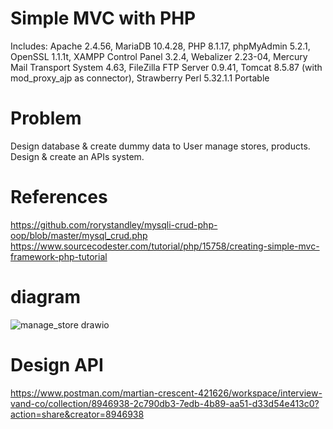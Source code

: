 # Simple MVC with PHP
Includes: Apache 2.4.56, MariaDB 10.4.28, PHP 8.1.17, phpMyAdmin 5.2.1, OpenSSL 1.1.1t, XAMPP Control Panel 3.2.4, Webalizer 2.23-04, Mercury Mail Transport System 4.63, FileZilla FTP Server 0.9.41, Tomcat 8.5.87 (with mod_proxy_ajp as connector), Strawberry Perl 5.32.1.1 Portable
# Problem
Design database & create dummy data to User manage stores, products.
Design & create an APIs system.
# References
https://github.com/rorystandley/mysqli-crud-php-oop/blob/master/mysql_crud.php
https://www.sourcecodester.com/tutorial/php/15758/creating-simple-mvc-framework-php-tutorial
# diagram
![manage_store drawio](https://github.com/thuantm2807/php_mvc/assets/51816218/c4920a10-ae7b-4d75-97b5-16d75996a40f)
# Design API
https://www.postman.com/martian-crescent-421626/workspace/interview-vand-co/collection/8946938-2c790db3-7edb-4b89-aa51-d33d54e413c0?action=share&creator=8946938
